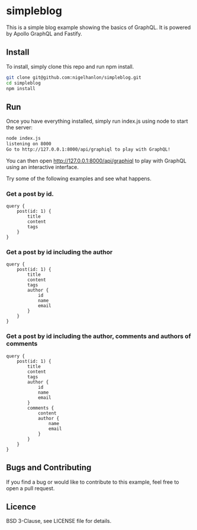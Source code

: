 # simpleblog
This is a simple blog example showing the basics of GraphQL. It is powered by Apollo GraphQL and Fastify.

## Install

To install, simply clone this repo and run npm install. 

```sh
git clone git@github.com:nigelhanlon/simpleblog.git
cd simpleblog
npm install
```

## Run

Once you have everything installed, simply run index.js using node to start the server:

```sh
node index.js
listening on 8000
Go to http://127.0.0.1:8000/api/graphiql to play with GraphQL!

```

You can then open http://127.0.0.1:8000/api/graphiql to play with GraphQL using an interactive interface.

Try some of the following examples and see what happens.


### Get a post by id.
```
query {
    post(id: 1) {
        title
        content
        tags
    }
}
```

### Get a post by id including the author
```
query {
    post(id: 1) {
        title
        content
        tags
        author {
            id
            name
            email
        }
    }
}
```

### Get a post by id including the author, comments and authors of comments
```
query {
    post(id: 1) {
        title
        content
        tags
        author {
            id
            name
            email
        }
        comments {
            content
            author {
                name
                email
            }
        }
    }
}
```

## Bugs and Contributing

If you find a bug or would like to contribute to this example, feel free to open a pull request.

## Licence 

BSD 3-Clause, see LICENSE file for details.
